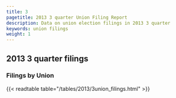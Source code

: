 ```yaml
---
title: 3
pagetitle: 2013 3 quarter Union Filing Report
description: Data on union election filings in 2013 3 quarter 
keywords: union filings
weight: 1
---
```


## 2013 3 quarter filings

### Filings by Union
{{< readtable table="/tables/2013/3union_filings.html" >}}
